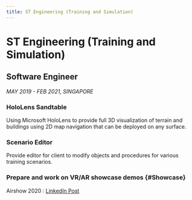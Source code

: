 ```yaml
---
title: ST Engineering (Training and Simulation)
---
```


# ST Engineering (Training and Simulation) 

## Software Engineer

<i>MAY 2019 - FEB 2021, SINGAPORE</i>

### HoloLens Sandtable

Using Microsoft HoloLens to provide full 3D visualization of terrain and buildings using 2D map navigation that can be deployed on any surface.

### Scenario Editor

Provide editor for client to modify objects and procedures for various training scenarios.

### Prepare and work on VR/AR showcase demos {#Showcase}

Airshow 2020 : [LinkedIn Post](https://www.linkedin.com/posts/st-engineering_engineer-training-ar-activity-6633961438639730688-ILDZ)